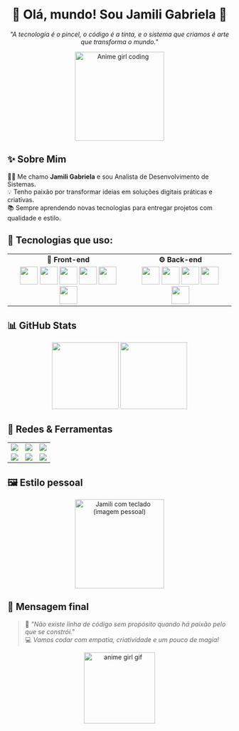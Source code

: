 <h1 align="center">🌸 Olá, mundo! Sou Jamili Gabriela 🌸</h1>
<p align="center"><em>"A tecnologia é o pincel, o código é a tinta, e o sistema que criamos é arte que transforma o mundo."</em></p>

<p align="center">
  <img src="https://media.tenor.com/3bNpJ9JKnz8AAAAC/coding-anime.gif" width="200" alt="Anime girl coding">
</p>

## ✨ Sobre Mim

👩‍💻 Me chamo **Jamili Gabriela** e sou Analista de Desenvolvimento de Sistemas.  
💡 Tenho paixão por transformar ideias em soluções digitais práticas e criativas.  
📚 Sempre aprendendo novas tecnologias para entregar projetos com qualidade e estilo.


## 💖 Tecnologias que uso:

<table>
  <tr>
    <td align="center"><strong>🎨 Front-end</strong></td>
    <td align="center"><strong>⚙️ Back-end</strong></td>
  </tr>
  <tr>
    <td align="center">
      <img src="https://cdn.jsdelivr.net/gh/devicons/devicon/icons/html5/html5-original.svg" width="40"/>
      <img src="https://cdn.jsdelivr.net/gh/devicons/devicon/icons/css3/css3-original.svg" width="40"/>
      <img src="https://cdn.jsdelivr.net/gh/devicons/devicon/icons/javascript/javascript-original.svg" width="40"/>
      <img src="https://cdn.jsdelivr.net/gh/devicons/devicon/icons/react/react-original.svg" width="40"/>
      <img src="https://cdn.jsdelivr.net/gh/devicons/devicon/icons/angularjs/angularjs-original.svg" width="40"/>
      <img src="https://cdn.jsdelivr.net/gh/devicons/devicon/icons/figma/figma-original.svg" width="40"/>
    </td>
    <td align="center">
      <img src="https://cdn.jsdelivr.net/gh/devicons/devicon/icons/nodejs/nodejs-original.svg" width="40"/>
      <img src="https://cdn.jsdelivr.net/gh/devicons/devicon/icons/csharp/csharp-original.svg" width="40"/>
      <img src="https://cdn.jsdelivr.net/gh/devicons/devicon/icons/c/c-original.svg" width="40"/>
      <img src="https://cdn.jsdelivr.net/gh/devicons/devicon/icons/sqlite/sqlite-original.svg" width="40"/>
      <img src="https://cdn.jsdelivr.net/gh/devicons/devicon/icons/mysql/mysql-original.svg" width="40"/>
    </td>
  </tr>
</table>

## 📊 GitHub Stats

<div align="center">
  <img height="150em" src="https://github-readme-stats.vercel.app/api?username=Jamilinha29&show_icons=true&theme=tokyonight&count_private=true"/>
  <img height="150em" src="https://github-readme-stats.vercel.app/api/top-langs/?username=Jamilinha29&layout=compact&langs_count=7&theme=tokyonight"/>
</div>

## 🔗 Redes & Ferramentas

<table>
  <tr>
    <td align="center">
      <a href="https://github.com/Jamilinha29">
        <img src="https://img.shields.io/badge/GitHub-Jamilinha29-181717?logo=github&style=for-the-badge"/>
      </a>
    </td>
    <td align="center">
      <a href="https://www.linkedin.com/in/jamili-gabriela-a296b62b7/">
        <img src="https://img.shields.io/badge/LinkedIn-Jamili%20Gabriela-blue?logo=linkedin&style=for-the-badge"/>
      </a>
    </td>
    <td align="center">
      <a href="https://www.instagram.com/jamiligabriela10">
        <img src="https://img.shields.io/badge/Instagram-@jamiligabriela10-f06292?logo=instagram&style=for-the-badge"/>
      </a>
    </td>
  </tr>
  <tr>
    <td align="center">
      <a href="https://discord.com/users/">
        <img src="https://img.shields.io/badge/Discord-Jamili%230123-7289da?logo=discord&style=for-the-badge"/>
      </a>
    </td>
    <td align="center">
      <a href="https://figma.com/">
        <img src="https://img.shields.io/badge/Figma-Designs-f24e1e?logo=figma&style=for-the-badge"/>
      </a>
    </td>
    <td align="center">
      <a href="https://trello.com/">
        <img src="https://img.shields.io/badge/Trello-Organização-0079BF?logo=trello&style=for-the-badge"/>
      </a>
    </td>
  </tr>
</table>

## 🖼️ Estilo pessoal

<p align="center">
  <img src="https://raw.githubusercontent.com/Jamilinha29/Jamilinha29/main/imagem-do-perfil.png" width="200" alt="Jamili com teclado (imagem pessoal)">
</p>

## 💌 Mensagem final

> 🌟 *"Não existe linha de código sem propósito quando há paixão pelo que se constrói."*  
> 💻 *Vamos codar com empatia, criatividade e um pouco de magia!*

<p align="center">
  <img src="https://media.tenor.com/XiYuDJe2qIoAAAAC/sailor-moon.gif" width="160" alt="anime girl gif">
</p>

